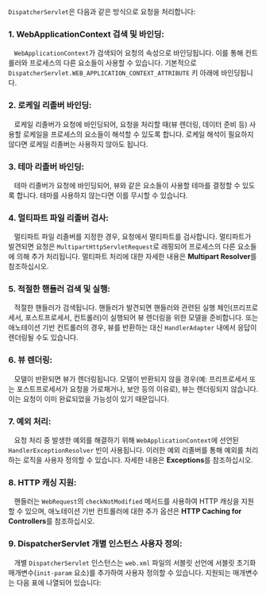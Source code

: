 `DispatcherServlet`은 다음과 같은 방식으로 요청을 처리합니다:

### 1. **WebApplicationContext 검색 및 바인딩**:  

   `WebApplicationContext`가 검색되어 요청의 속성으로 바인딩됩니다. 이를 통해 컨트롤러와 프로세스의 다른 요소들이 사용할 수 있습니다. 기본적으로 `DispatcherServlet.WEB_APPLICATION_CONTEXT_ATTRIBUTE` 키 아래에 바인딩됩니다.

### 2. **로케일 리졸버 바인딩**:  

   로케일 리졸버가 요청에 바인딩되어, 요청을 처리할 때(뷰 렌더링, 데이터 준비 등) 사용할 로케일을 프로세스의 요소들이 해석할 수 있도록 합니다. 로케일 해석이 필요하지 않다면 로케일 리졸버는 사용하지 않아도 됩니다.

### 3. **테마 리졸버 바인딩**:  

   테마 리졸버가 요청에 바인딩되어, 뷰와 같은 요소들이 사용할 테마를 결정할 수 있도록 합니다. 테마를 사용하지 않는다면 이를 무시할 수 있습니다.


### 4. **멀티파트 파일 리졸버 검사**:  

   멀티파트 파일 리졸버를 지정한 경우, 요청에서 멀티파트를 검사합니다. 멀티파트가 발견되면 요청은 `MultipartHttpServletRequest`로 래핑되어 프로세스의 다른 요소들에 의해 추가 처리됩니다. 멀티파트 처리에 대한 자세한 내용은 **Multipart Resolver**를 참조하십시오.

### 5. **적절한 핸들러 검색 및 실행**:  

   적절한 핸들러가 검색됩니다. 핸들러가 발견되면 핸들러와 관련된 실행 체인(프리프로세서, 포스트프로세서, 컨트롤러)이 실행되어 뷰 렌더링을 위한 모델을 준비합니다. 또는 애노테이션 기반 컨트롤러의 경우, 뷰를 반환하는 대신 `HandlerAdapter` 내에서 응답이 렌더링될 수도 있습니다.

### 6. **뷰 렌더링**:  

   모델이 반환되면 뷰가 렌더링됩니다. 모델이 반환되지 않을 경우(예: 프리프로세서 또는 포스트프로세서가 요청을 가로채거나, 보안 등의 이유로), 뷰는 렌더링되지 않습니다. 이는 요청이 이미 완료되었을 가능성이 있기 때문입니다.

### 7. **예외 처리**:  

   요청 처리 중 발생한 예외를 해결하기 위해 `WebApplicationContext`에 선언된 `HandlerExceptionResolver` 빈이 사용됩니다. 이러한 예외 리졸버를 통해 예외를 처리하는 로직을 사용자 정의할 수 있습니다. 자세한 내용은 **Exceptions**를 참조하십시오.

### 8. **HTTP 캐싱 지원**:  

   핸들러는 `WebRequest`의 `checkNotModified` 메서드를 사용하여 HTTP 캐싱을 지원할 수 있으며, 애노테이션 기반 컨트롤러에 대한 추가 옵션은 **HTTP Caching for Controllers**를 참조하십시오.


### 9. **DispatcherServlet 개별 인스턴스 사용자 정의**:  

   개별 `DispatcherServlet` 인스턴스는 `web.xml` 파일의 서블릿 선언에 서블릿 초기화 매개변수(`init-param` 요소)를 추가하여 사용자 정의할 수 있습니다. 지원되는 매개변수는 다음 표에 나열되어 있습니다: